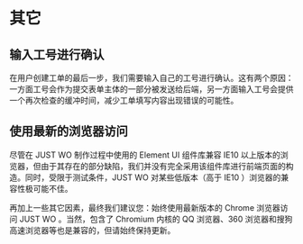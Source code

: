 # 其它

## 输入工号进行确认

在用户创建工单的最后一步，我们需要输入自己的工号进行确认。这有两个原因：一方面工号会作为提交表单主体的一部分被发送给后端，另一方面输入工号会提供一个再次检查的缓冲时间，减少工单填写内容出现错误的可能性。

## 使用最新的浏览器访问

尽管在 JUST WO 制作过程中使用的 Element UI 组件库兼容 IE10 以上版本的浏览器，但由于其存在的部分缺陷，我们并没有完全采用该组件库进行前端页面的构造。同时，受限于测试条件，JUST WO 对某些低版本（高于 IE10 ）浏览器的兼容性极可能不佳。

再加上一些其它因素，最终我们建议您：始终使用最新版本的 Chrome 浏览器访问 JUST WO 。当然，包含了 Chromium 内核的 QQ 浏览器、360 浏览器和搜狗高速浏览器等也是兼容的，但请始终保持更新。
